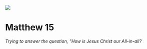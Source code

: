 <img class="intro-right" src="/images/art-matthew.jpg">

# Matthew 15

*Trying to answer the question, "How is Jesus Christ our All-in-all?*
